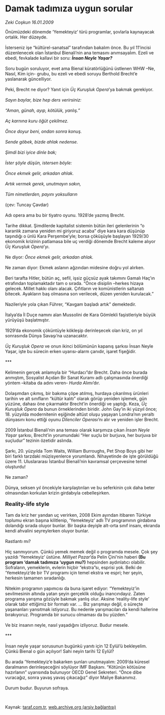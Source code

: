 # Damak tadımıza uygun sorular

*Zeki Coşkun 16.01.2009*

<div class="taraf_structure_2col_1zq">
<div class="margen_n">



 <p>Önümüzdeki dönemde ‘Yemekteyiz’ türü programlar, şovlarla kaynayacak ortalık. Her düzeyde. <br/><br/>İsterseniz işe “kültürel-sanatsal” tarafından bakalım önce. Bu yıl 11’incisi düzenlenecek olan İstanbul Bienali’nin ana temasını anımsayalım. Ezeli ve ebedi, fevkalade kallavi bir soru: <b><i>İnsan Neyle Yaşar?</i></b> <br/><br/>Soru bugün soruluyor, evet ama Bienal küratörlüğünü üstlenen WHW –Ne, Nasıl, Kim için- grubu, bu ezeli ve ebedi soruyu Berthold Brecht’e yaslanarak güncelliyor. <br/><br/>Peki, Brecht ne diyor? Yanıt için <i>Üç Kuruşluk Opera</i>’ya bakmak gerekiyor.<i> <br/><br/>Sayın baylar, bize hep ders verirsiniz: <br/><br/>“Aman, günah, ayıp, kötülük, yanlış.” <br/><br/>Aç karnına kuru öğüt çekilmez. <br/><br/>Önce doyur beni, ondan sonra konuş. <br/><br/>Sende göbek, bizde ahlak nedense. <br/><br/>Şimdi bizi iyice dinle bak; <br/><br/>İster şöyle düşün, istersen böyle: <br/><br/>Önce ekmek gelir, arkadan ahlak. <br/><br/>Artık vermek gerek, unutmayın sakın, <br/><br/>Tüm nimetlerden, payını yoksulların</i> <br/><br/>(çev: Tuncay Çavdar) <br/><br/>Adı opera ama bu bir tiyatro oyunu. 1928’de yazmış Brecht. <br/><br/>Tarihe dikkat. Şimdilerde kapitalist sistemin bütün ileri gelenlerinin “o karanlık zamana yeniden mi giriyoruz acaba” diye kara kara düşünüp taşındığı o ünlü Kara Perşembe’yle; borsa çöküşüyle başlayan 1929/30 ekonomik krizinin patlamasa bile uç verdiği dönemde Brecht kaleme alıyor <i>Üç Kuruşluk Opera</i>’yı. <br/><br/>Ne diyor<i>: Önce ekmek gelir, arkadan ahlak.</i> <br/><br/>Ne zaman diyor: Ekmek aslanın ağzından midesine doğru yol alırken. <br/><br/>Beri tarafta Hitler, bütün aç, sefil, işsiz güçsüz ayak takımını Gamalı Haç’ın etrafından toplamaktadır tam o sırada. “Önce disiplin –herkes hizaya gelecek. Millet hakkı olanı alacak. Çıfıtların ve komünistlerin saltanatı bitecek. Ayakların baş olmasına son verilecek, düzen yeniden kurulacak.” <br/><br/>Nazileriyle yola çıkan Führer, “Kavgam başladı artık” demektedir. <br/><br/>İtalya’da İl Duçe namını alan Mussolini de Kara Gömlekli faşistleriyle büyük yürüyüşü başlatmıştır. <br/><br/>1929’da ekonomik çöküntüyle kökleşip derinleşecek olan kriz, on yıl sonrasında Dünya Savaşı’na uzanacaktır. <i><br/><br/>Üç Kuruşluk Opera</i> ve onun ikinci bölümünün kapanış şarkısı İnsan Neyle Yaşar, işte bu sürecin erken uyarısı-alarm çanıdır, işaret fişeğidir. <br/><br/>*** <br/><br/>Kelimenin gerçek anlamıyla bir “Hurdacı”dır Brecht. Daha önce burada anmıştım, Sosyalist Açıdan Bir Sanat Kuramı adlı çalışmasında önerdiği yöntem –kitaba da adını veren- <i>Hurda Alımı</i>’dır. <br/><br/>Dolaşımdan çıkmış, bir bakıma çöpe atılmış, hurdaya çıkarılmış ürünleri tarihin ve alt sınıfların “kültür kalıtı” olarak görüp yeniden işlemek, gün yüzüne, dahası öne çıkarmaktır Brecht’in önerdiği ve yaptığı. Keza, <i>Üç Kuruşluk Opera</i> da bunun örneklerinden biridir. John Gay’in iki yüzyıl önce; 18. yüzyılda modernitenin eşiğinde altüst oluşu yaşayan Londra’nın yeraltı dünyasını konu ettiği oyunu <i>Dilenciler Operası</i>’nı alır ve yeniden işler Brecht. <br/><br/>2009 İstanbul Bienali’nin ana teması olarak karşımıza çıkan <i>İnsan Neyle Yaşar </i>şarkısı, Brecht’in yorumundaki “Her suçlu bir burjuva, her burjuva bir suçludur” tezinin özetidir aslında. <br/><br/>Şarkı, 20. yüzyılda Tom Waits, William Burroughs, Pet Shop Boys gibi her biri farklı tarzdaki müzisyenlerce yorumlandı. Nihayetinde de işte görüldüğü üzere 11. Uluslararası İstanbul Bienali’nin kavramsal çerçevesine temel oluşturdu! <br/><br/>Ne zaman? <br/><br/>Dünya, seksen yıl öncekiyle karşılaştırılan ve bu seferkinin çok daha beter olmasından korkulan krizin girdabıyla cebelleşirken. <b><br/><br/><font size="4">Reality-life style</font></b> <br/><br/>Tam da kriz her yandan uç verirken, 2008 Ekim ayından itibaren Türkiye toplumu ekran başına kilitlenip, ‘Yemekteyiz’ adlı TV programının girdabına dolandığı sırada oluyor bunlar. Bir başka deyişle alt-orta sınıf insanı, ekranda kendi ahvalini seyreylerken oluyor bunlar. <br/><br/>Rastlantı mı? <br/><br/>Hiç sanmıyorum. Çünkü yemek memek değil o programda mesele. Çok şey yazıldı ‘Yemekteyiz’ üstüne. <i>Milliyet Pazar</i>’da Pelin Çini’nin haberi <b>(Bu program ‘damak tadımıza ‘uygun mu?)</b> hepsinden aydınlatıcı olabilir. Sofraların, yemeklerin, evlerin hiçbir “ekstra”sı, esprisi yok. Belki de ‘Yemekteyiz’de bir TV programı için temel ekstra ve espri; her şeyin, herkesin tamamen sıradanlığı. <br/><br/>Nitekim programın yapımcısı da buna işaret ediyor: “Yemekteyiz’in sevilmesinin altında yatan şeyin gerçeklik olduğu inancındayız. Zaten programa yarışma gözüyle bakmak yanlış olur. Aksine ‘reality-life style’ olarak tabir ettiğimiz bir formatı var. ... Biz yarışmayı değil, o süreçte yaşananları yansıtmak istiyoruz. Bu nedenle yarışmacıları da kendi hallerine bırakıyoruz. Programda bir sunucu olmaması da bu yüzden.” <br/><br/>Ve biz insanın neyle, nasıl yaşadığını izliyoruz. Budur mesele. <br/><br/>*** <br/><br/>İnsan neyle yaşar sorusunun bugünkü yanıtı için 12 Eylül’ü bekleyelim. Çünkü Bienal o gün açılıyor! Sahi neyin tarihi 12 Eylül? <br/><br/>Bu arada ‘Yemekteyiz’e bakarken şunları unutmayalım: 2009’da küresel daralmanın derinleşeceğini söylüyor IMF Başkanı. “Kötünün kötüsüne hazırlanın” uyarısında bulunuyor OECD Genel Sekreteri. “Önce dibe vuracağız, sonra yavaş yavaş çıkacağız” diyor Maliye Bakanımız. <br/><br/>Durum budur. Buyurun sofraya.</p>

<br/>


<div id="taraf_not">
</div>

</div>


</div>

Kaynak: [taraf.com.tr](http://www.taraf.com.tr:80/makale/3575.htm), [web.archive.org (arşiv bağlantısı)](http://web.archive.org/web/20090304153122/http://www.taraf.com.tr:80/makale/3575.htm)
